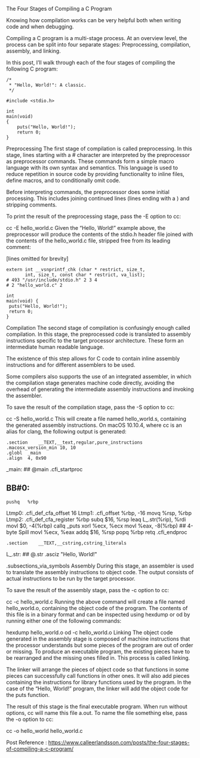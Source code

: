 The Four Stages of Compiling a C Program

Knowing how compilation works can be very helpful both when writing code and when debugging.

Compiling a C program is a multi-stage process. At an overview level, the process can be split into four separate stages: Preprocessing, compilation, assembly, and linking.

In this post, I’ll walk through each of the four stages of compiling the following C program:

	/*
	 * "Hello, World!": A classic.
	 */

	#include <stdio.h>

	int
	main(void)
	{
		puts("Hello, World!");
		return 0;
	}
Preprocessing
The first stage of compilation is called preprocessing. In this stage, lines starting with a # character are interpreted by the preprocessor as preprocessor commands. These commands form a simple macro language with its own syntax and semantics. This language is used to reduce repetition in source code by providing functionality to inline files, define macros, and to conditionally omit code.

Before interpreting commands, the preprocessor does some initial processing. This includes joining continued lines (lines ending with a \) and stripping comments.

To print the result of the preprocessing stage, pass the -E option to cc:

cc -E hello_world.c
Given the “Hello, World!” example above, the preprocessor will produce the contents of the stdio.h header file joined with the contents of the hello_world.c file, stripped free from its leading comment:

[lines omitted for brevity]

	extern int __vsnprintf_chk (char * restrict, size_t,
	       int, size_t, const char * restrict, va_list);
	# 493 "/usr/include/stdio.h" 2 3 4
	# 2 "hello_world.c" 2

	int
	main(void) {
	 puts("Hello, World!");
	 return 0;
	}
Compilation
The second stage of compilation is confusingly enough called compilation. In this stage, the preprocessed code is translated to assembly instructions specific to the target processor architecture. These form an intermediate human readable language.

The existence of this step allows for C code to contain inline assembly instructions and for different assemblers to be used.

Some compilers also supports the use of an integrated assembler, in which the compilation stage generates machine code directly, avoiding the overhead of generating the intermediate assembly instructions and invoking the assembler.

To save the result of the compilation stage, pass the -S option to cc:

cc -S hello_world.c
This will create a file named hello_world.s, containing the generated assembly instructions. On macOS 10.10.4, where cc is an alias for clang, the following output is generated:

    .section    __TEXT,__text,regular,pure_instructions
    .macosx_version_min 10, 10
    .globl  _main
    .align  4, 0x90
_main:                                  ## @main
    .cfi_startproc
## BB#0:
    pushq   %rbp
Ltmp0:
    .cfi_def_cfa_offset 16
Ltmp1:
    .cfi_offset %rbp, -16
    movq    %rsp, %rbp
Ltmp2:
    .cfi_def_cfa_register %rbp
    subq    $16, %rsp
    leaq    L_.str(%rip), %rdi
    movl    $0, -4(%rbp)
    callq   _puts
    xorl    %ecx, %ecx
    movl    %eax, -8(%rbp)          ## 4-byte Spill
    movl    %ecx, %eax
    addq    $16, %rsp
    popq    %rbp
    retq
    .cfi_endproc

    .section    __TEXT,__cstring,cstring_literals
L_.str:                                 ## @.str
    .asciz  "Hello, World!"


.subsections_via_symbols
Assembly
During this stage, an assembler is used to translate the assembly instructions to object code. The output consists of actual instructions to be run by the target processor.

To save the result of the assembly stage, pass the -c option to cc:

cc -c hello_world.c
Running the above command will create a file named hello_world.o, containing the object code of the program. The contents of this file is in a binary format and can be inspected using hexdump or od by running either one of the following commands:

hexdump hello_world.o
od -c hello_world.o
Linking
The object code generated in the assembly stage is composed of machine instructions that the processor understands but some pieces of the program are out of order or missing. To produce an executable program, the existing pieces have to be rearranged and the missing ones filled in. This process is called linking.

The linker will arrange the pieces of object code so that functions in some pieces can successfully call functions in other ones. It will also add pieces containing the instructions for library functions used by the program. In the case of the “Hello, World!” program, the linker will add the object code for the puts function.

The result of this stage is the final executable program. When run without options, cc will name this file a.out. To name the file something else, pass the -o option to cc:

cc -o hello_world hello_world.c

Post Reference : https://www.calleerlandsson.com/posts/the-four-stages-of-compiling-a-c-program/
